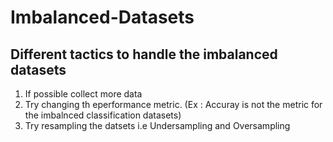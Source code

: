 # Imbalanced-Datasets
## Different tactics to handle the imbalanced datasets
1. If possible collect more data
2. Try changing th eperformance metric. (Ex : Accuray is not the metric for the imbalnced classification datasets)
3. Try resampling the datsets i.e Undersampling and Oversampling
